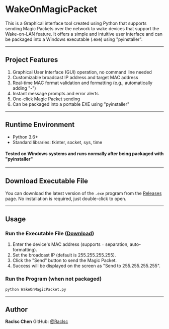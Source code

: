 # WakeOnMagicPacket
This is a Graphical interface tool created using Python that supports sending Magic Packets over the network to wake devices that support the Wake-on-LAN feature.
It offers a simple and intuitive user interface and can be packaged into a Windows executable (.exe) using "pyinstaller".

------------------------------------------------------------------------------------------------------------------------------------------------------------------
## Project Features
1. Graphical User Interface (GUI) operation, no command line needed
2. Customizable broadcast IP address and target MAC address
3. Real-time MAC format validation and formatting (e.g., automatically adding "-")
4. Instant message prompts and error alerts
5. One-click Magic Packet sending
6. Can be packaged into a portable EXE using "pyinstaller"

------------------------------------------------------------------------------------------------------------------------------------------------------------------
## Runtime Environment
- Python 3.6+
- Standard libraries: tkinter, socket, sys, time

#### Tested on Windows systems and runs normally after being packaged with "pyinstaller"
------------------------------------------------------------------------------------------------------------------------------------------------------------------
## Download Executable File
You can download the latest version of the `.exe` program from the [Releases](https://github.com/Raclsc/WakeOnMagicPacket/releases) page. 
No installation is required, just double-click to open.

------------------------------------------------------------------------------------------------------------------------------------------------------------------
## Usage
### Run the Executable File ([Download](https://github.com/Raclsc/WakeOnMagicPacket/releases))
1. Enter the device's MAC address (supports `-` separation, auto-formatting).
2. Set the broadcast IP (default is 255.255.255.255).
3. Click the "Send" button to send the Magic Packet.
4. Success will be displayed on the screen as "Send to 255.255.255.255".

### Run the Program (when not packaged)
```Command Line
python WakeOnMagicPacket.py
```

------------------------------------------------------------------------------------------------------------------------------------------------------------------
## Author
**Raclsc Chen** 
GitHub: [@Raclsc](https://github.com/Raclsc)
